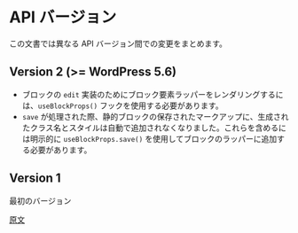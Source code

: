 <!--
# API Versions
 -->
# API バージョン

<!--
This document lists the changes made between the different API versions.
 -->
この文書では異なる API バージョン間での変更をまとめます。

## Version 2 (>= WordPress 5.6)

<!--
-   To render the block element wrapper for the block's `edit` implementation, the block author must use the `useBlockProps()` hook.
-   The generated class names and styles are no longer added automatically to the saved markup for static blocks when `save` is processed. To include them, the block author must explicitly use `useBlockProps.save()` and add to their block wrapper.
 -->
- ブロックの `edit` 実装のためにブロック要素ラッパーをレンダリングするには、`useBlockProps()` フックを使用する必要があります。
- `save` が処理された際、静的ブロックの保存されたマークアップに、生成されたクラス名とスタイルは自動で追加されなくなりました。これらを含めるには明示的に `useBlockProps.save()` を使用してブロックのラッパーに追加する必要があります。

## Version 1

<!--
Initial version.
 -->
最初のバージョン

[原文](https://github.com/WordPress/gutenberg/blob/trunk/docs/reference-guides/block-api/block-api-versions.md)
